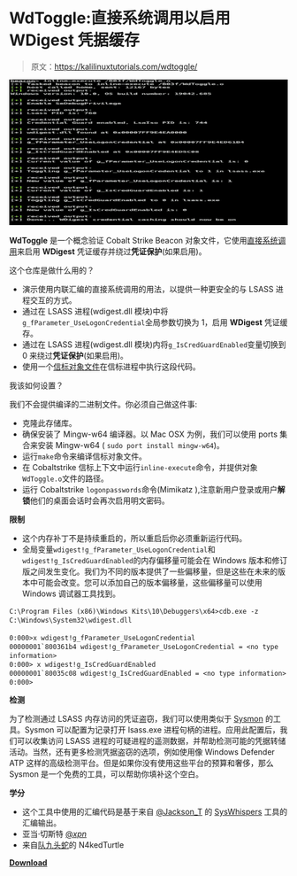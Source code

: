 # WdToggle:直接系统调用以启用 WDigest 凭据缓存

> 原文：<https://kalilinuxtutorials.com/wdtoggle/>

[![WdToggle : Direct System Calls To Enable WDigest Credential Caching](img//23ecc0880eea1988e3b78b0ee19e3563.png "WdToggle : Direct System Calls To Enable WDigest Credential Caching")](https://1.bp.blogspot.com/-bvCjZZyeJo8/YD_lDnen17I/AAAAAAAAIbs/0IPlIn47SOMQOmu8ViowBd5SAto3nhkJwCLcBGAsYHQ/s728/WdToggle%25281%2529.png)

**WdToggle** 是一个概念验证 Cobalt Strike Beacon 对象文件，它使用[直接系统调用](https://outflank.nl/blog/2019/06/19/red-team-tactics-combining-direct-system-calls-and-srdi-to-bypass-av-edr/)来启用 **WDigest** 凭证缓存并绕过**凭证保护**(如果启用)。

这个仓库是做什么用的？

*   演示使用内联汇编的直接系统调用的用法，以提供一种更安全的与 LSASS 进程交互的方式。
*   通过在 LSASS 进程(wdigest.dll 模块)中将`g_fParameter_UseLogonCredential`全局参数切换为 1，启用 **WDigest** 凭证缓存。
*   通过在 LSASS 进程(wdigest.dll 模块)内将`g_IsCredGuardEnabled`变量切换到 0 来绕过**凭证保护**(如果启用)。
*   使用一个[信标对象文件](https://www.cobaltstrike.com/help-beacon-object-files)在信标进程中执行这段代码。

我该如何设置？

我们不会提供编译的二进制文件。你必须自己做这件事:

*   克隆此存储库。
*   确保安装了 Mingw-w64 编译器。以 Mac OSX 为例，我们可以使用 ports 集合来安装 Mingw-w64 ( `sudo port install mingw-w64`)。
*   运行`make`命令来编译信标对象文件。
*   在 Cobaltstrike 信标上下文中运行`inline-execute`命令，并提供对象`WdToggle.o`文件的路径。
*   运行 Cobaltstrike `logonpasswords`命令(Mimikatz ),注意新用户登录或用户**解锁**他们的桌面会话时会再次启用明文密码。

**限制**

*   这个内存补丁不是持续重启的，所以重启后你必须重新运行代码。
*   全局变量`wdigest!g_fParameter_UseLogonCredential`和`wdigest!g_IsCredGuardEnabled`的内存偏移量可能会在 Windows 版本和修订版之间发生变化。我们为不同的版本提供了一些偏移量，但是这些在未来的版本中可能会改变。您可以添加自己的版本偏移量，这些偏移量可以使用 Windows 调试器工具找到。

```
C:\Program Files (x86)\Windows Kits\10\Debuggers\x64>cdb.exe -z C:\Windows\System32\wdigest.dll

0:000>x wdigest!g_fParameter_UseLogonCredential
00000001`800361b4 wdigest!g_fParameter_UseLogonCredential = <no type information>
0:000> x wdigest!g_IsCredGuardEnabled
00000001`80035c08 wdigest!g_IsCredGuardEnabled = <no type information>
0:000> 
```

**检测**

为了检测通过 LSASS 内存访问的凭证盗窃，我们可以使用类似于 [Sysmon](https://docs.microsoft.com/en-us/sysinternals/downloads/sysmon) 的工具。Sysmon 可以配置为记录打开 lsass.exe 进程句柄的进程。应用此配置后，我们可以收集访问 LSASS 进程的可疑进程的遥测数据，并帮助检测可能的凭据转储活动。当然，还有更多检测凭据盗窃的选项，例如使用像 Windows Defender ATP 这样的高级检测平台。但是如果你没有使用这些平台的预算和奢侈，那么 Sysmon 是一个免费的工具，可以帮助你填补这个空白。

**学分**

*   这个工具中使用的汇编代码是基于来自 [@Jackson_T](https://twitter.com/Jackson_T) 的 [SysWhispers](https://github.com/jthuraisamy/SysWhispers) 工具的汇编输出。
*   亚当·切斯特 [@_xpn_](https://twitter.com/_xpn_)
*   来自[队九头蛇](https://teamhydra.blog)的 N4kedTurtle

[**Download**](https://github.com/outflanknl/WdToggle)